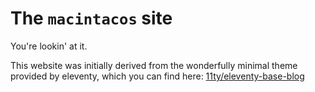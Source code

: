 # The `macintacos` site

You're lookin' at it.

This website was initially derived from the wonderfully minimal theme provided by eleventy, which you can find here: [11ty/eleventy-base-blog](https://github.com/11ty/eleventy-base-blog)
